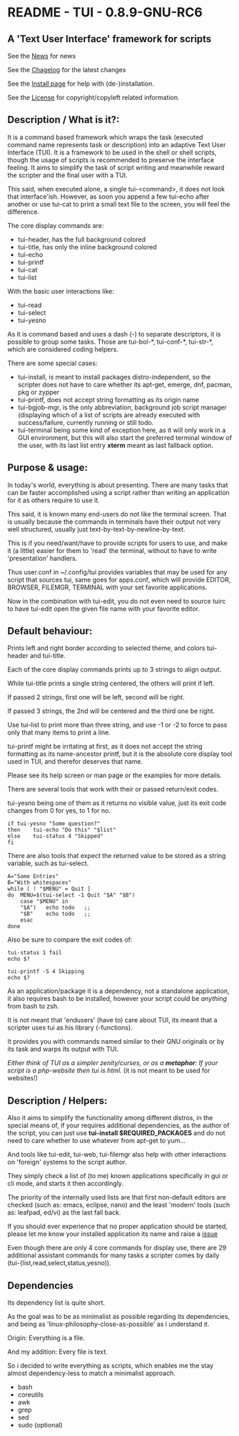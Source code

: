 README - TUI - 0.8.9-GNU-RC6
============================

A 'Text User Interface' framework for scripts
-------------------------------------------
See the [News](docs/NEWS) for news

See the [Chagelog](ChangeLog) for the latest changes

See the [Install page](docs/INSTALL.md) for help with (de-)installation.

See the [License](docs/LICENSE) for copyright/copyleft related information.



Description / What is it?:
--------------------------

It is a command based framework which wraps the task (executed command name represents task or description) into an adaptive Text User Interface (TUI).
It is a framework to be used in the shell or shell scripts, though the usage of scripts is recommended to preserve the interface feeling.
It aims to simplify the task of script writing and meanwhile reward the scripter and the final user with a TUI.

This said, when executed alone, a single tui-\<command\>, it does not look that interface'ish.
However, as soon you append a few tui-echo after another or use tui-cat to print a small text file to the screen, you will feel the difference.

The core display commands are:

* tui-header, has the full background colored
* tui-title, has only the inline background colored
* tui-echo
* tui-printf
* tui-cat
* tui-list

With the basic user interactions like:

* tui-read
* tui-select
* tui-yesno

As it is command based and uses a dash (-) to separate descriptors, it is possible to group some tasks.
Those are tui-bol-\*, tui-conf-\*, tui-str-\*, which are considered coding helpers.

There are some special cases:

*	tui-install, is meant to install packages distro-independent, so the scripter does not have to care whether its apt-get, emerge, dnf, pacman, pkg or zypper
*	tui-printf, does not accept string formatting as its origin name
*	tui-bgjob-mgr, is the only abbreviation, background job script manager (displaying which of a list of scripts are already executed with success/failure, currently running or still todo.
*	tui-terminal being some kind of exception here, as it will only work in a GUI environment, but this will also start the preferred terminal window of the user, with its last list entry **xterm** meant as last fallback option.



Purpose & usage:
-----------------

In today's world, everything is about presenting. There are many tasks that can be faster accomplished using a script rather than writing an application for it as others require to use it.

This said, it is known many end-users do not like the terminal screen. That is usually because the commands in terminals have their output not very well structured, usually just text-by-text-by-newline-by-text.

This is if you need/want/have to provide scripts for users to use, and make it (a little) easier for them to 'read' the terminal, without to have to write 'presentation' handlers.

Thus user.conf in ~/.config/tui provides variables that may be used for any script that sources tui, same goes for apps.conf, which will provide EDITOR, BROWSER, FILEMGR, TERMINAL with your set favorite applications.

Now in the combination with tui-edit, you do not even need to source tuirc to have tui-edit open the given file name with your favorite editor.



Default behaviour:
------------------
Prints left and right border according to selected theme, and colors tui-header and tui-title.

Each of the core display commands prints up to 3 strings to align output.

While tui-title prints a single string centered, the others will print if left.

If passed 2 strings, first one will be left, second will be right.

If passed 3 strings, the 2nd will be centered and the third one be right.

Use tui-list to print more than three string, and use -1 or -2 to force to pass only that many items to print a line.

tui-printf might be irritating at first, as it does not accept the string formatting as its name-ancestor printf, but it is the absolute core display tool used in TUI, and therefor deserves that name.

Please see its help screen or man page or the examples for more details.

There are several tools that work with their or passed return/exit codes.

tui-yesno being one of them as it returns no visible value, just its exit code changes from 0 for yes, to 1 for no.

	if tui-yesno "Some question?"
	then	tui-echo "Do this" "$list"
	else	tui-status 4 "Skipped"
	fi

There are also tools that expect the returned value to be stored as a string variable, such as tui-select.

	A="Some Entries"
	B="With whitespaces"
	while [ ! "$MENU" = Quit ]
	do	MENU=$(tui-select -1 Quit "$A" "$B")
		case "$MENU" in
		"$A")	echo todo	;;
		"$B"	echo todo	;;
		esac
	done

Also be sure to compare the exit codes of:

	tui-status 1 fail
	echo $?
	
	tui-printf -S 4 Skipping
	echo $?

As an application/package it is a dependency, not a standalone application, it also requires bash to be installed, however your script could be _anything_ from bash to zsh.

It is not meant that 'endusers' (have to) care about TUI, its meant that a scripter uses tui as his library (-functions).

It provides you with commands named similar to their GNU originals or by its task and warps its output with TUI.

_Either think of TUI as a simpler zenity/curses, or as a **metaphor**: If your script is a php-website then tui is html._ (it is not meant to be used for websites!)



Description / Helpers:
----------------------

Also it aims to simplify the functionality among different distros, in the special means of, 
if your requires additional dependencies, as the author of the script, 
you can just use **tui-install $REQUIRED\_PACKAGES** and do not need to care whether to use whatever from apt-get to yum...

And tools like tui-edit, tui-web, tui-filemgr also help with other interactions on 'foreign' systems to the script author.

They simply check a list of (to me) known applications specifically in gui or cli mode, and starts it then accordingly.

The priority of the internally used lists are that first non-default editors are checked (such as: emacs, eclipse, nano) and the least 'modern' tools (such as: leafpad, ed/vi) as the last fall back.

If you should ever experience that no proper application should be started, please let me know your installed application its name and raise a [issue](https://github.com/sri-arjuna/tui/issues)

Even though there are only 4 core commands for display use, there are 29 additional assistant commands for many tasks a scripter comes by daily (tui-{list,read,select,status,yesno)).



Dependencies
-------------

Its dependency list is quite short.

As the goal was to be as minimalist as possible regarding its dependencies, 
and being as 'linux-philosophy-close-as-possible' as i understand it.

Origin:
	Everything is a file.

And my addition:
	Every file is text.

So i decided to write everything as scripts, which enables me the stay almost dependency-less to match a minimalist approach.

*	bash
*	coreutils
*	awk
*	grep
*	sed
*	sudo (optional)


